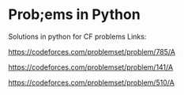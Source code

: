 # Prob;ems in Python

Solutions in python for CF problems
Links:

  https://codeforces.com/problemset/problem/785/A
  
  https://codeforces.com/problemset/problem/141/A
  
  https://codeforces.com/problemset/problem/510/A
